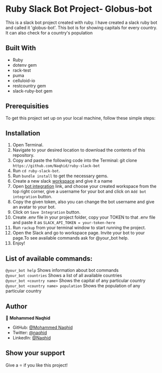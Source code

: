 # Ruby Slack Bot Project- Globus-bot

This is a slack bot project created with ruby. I have created a slack ruby bot and called it 'globus-bot'. This bot is for showing capitals for every country. It can also check for a country's population

## Built With

- Ruby
- dotenv gem
- rack-test
- puma
- celluloid-io
- restcountry gem
- slack-ruby-bot gem

## Prerequisities

To get this project set up on your local machine, follow these simple steps:

## Installation

1. Open Terminal.
2. Navigate to your desired location to download the contents of this repository.
3. Copy and paste the following code into the Terminal: git clone `https://github.com/Naqhid/ruby-slack-bot`
4. Run `cd ruby-slack-bot`.
5. Run `bundle install` to get the necessary gems.
6. Create a new slack [workspace](https://slack.com/get-started#/create) and give it a name
7. Open [bot integration](http://slack.com/services/new/bot) link, and choose your created workspace from the top right corner, give a username for your bot and click on `Add bot integration` button.
8. Copy the given token, also you can change the bot username and give an avatar to your bot.
9. Click on `Save Integration` button.
10. Create .env file in your project folder, copy your TOKEN to that .env file and paste it as `SLACK_API_TOKEN = your-token-here`
11. Run `rackup` from your terminal window to start running the project.
12. Open the Slack and go to workspace page. Invite your bot to your page.To see available commands ask for @your_bot help.
13. Enjoy!

## List of available commands:

`@your_bot help` Shows information about bot commands <br>
`@your_bot countries` Shows a list of all available countries <br>
`@your_bot <country name>` Shows the capital of any particular country <br>
`@your_bot <country name> population` Shows the population of any particular country

## Author

👤 **Mohammed Naqhid**

- GitHub: [@Mohammed Naqhid ](https://github.com/Naqhid)
- Twitter: [@naqhid](https://twitter.com/naqhid)
- LinkedIn: [@Naqhid](https://www.linkedin.com/in/mohammed-naqhid-ab3080189/)

## Show your support

Give a ⭐️ if you like this project!
